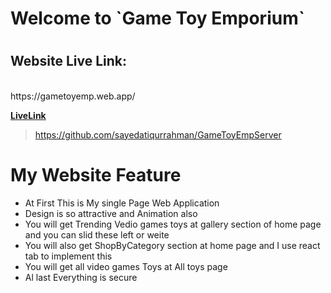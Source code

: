 <h1>Welcome to `Game Toy Emporium`</h1>
<h1></h1>
<h2>Website Live Link:</h2> <br/>
https://gametoyemp.web.app/


**[LiveLink](https://github.com/sayedatiqurrahman/GameToyEmpServer)**
>https://github.com/sayedatiqurrahman/GameToyEmpServer

<h1></h1>
<h1>My Website Feature</h1>
<ul>
<li>At First This is My single Page Web Application</li>
<li>Design is so attractive and Animation also</li>
<li>You will get Trending Vedio games toys at gallery section of home page and you can slid these left or weite </li>
<li>You will also get ShopByCategory section at home page and I use react tab to implement this </li>
<li>You will get all video games Toys at All toys page </li>
<li>Al last Everything is secure</li>
</ul>
